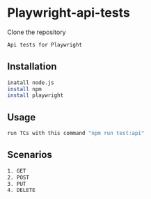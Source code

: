# Playwright-api-tests
Clone the repository
```bash
Api tests for Playwright
```
## Installation
```bash
inatall node.js
install npm
install playwright
```
## Usage
```bash
run TCs with this command "npm run test:api"
```
## Scenarios
```bash
1. GET
2. POST
3. PUT
4. DELETE
```


